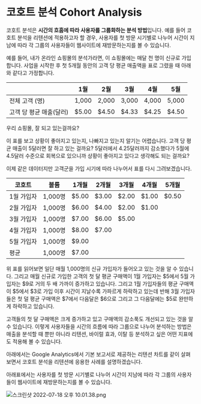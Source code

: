 # 코호트 분석 Cohort Analysis

코호트 분석은 **시간의 흐흠에 따라 사용자를 그룹화하는 분석 방법**입니다. 예를 들어 코호트 분석을 리텐션에 적용하고자 할 경우, 사용자를 첫 방문 시기별로 나누어 시간이 지남에 따라 각 그룹의 사용자들이 웹사이트에 재방문하는지를 볼 수 있습니다. 

예를 들어, 내가 온라인 쇼핑몰의 분석가라면, 이 쇼핑몰에는 매달 천 명이 신규로 가입합니다. 사업을 시작한 후 첫 5개월 동안의 고객 당 평균 매출액을 표로 그렸을 때 아래와 같다고 가정합니다. 

|  | 1월 | 2월  | 3월  | 4월  | 5월 |
| --- | --- | --- | --- | --- | --- |
| 전체 고객 (명) | 1,000 | 2,000 | 3,000 | 4,000 | 5,000 |
| 고객 당 평균 매출(달러) | $5.00 | $4.50 | $4.33 | $4.25 | $4.50 |

우리 쇼핑몰, 잘 되고 있는걸까요? 

이 표를 보고 상황이 좋아지고 있는지, 나빠지고 있는지 알기는 어렵습니다. 고객 당 평균 매출이 5달러면 잘 하고 있는 걸까요? 5달러에서 4.25달러까지 감소했다가 5월에 4.5달러 수준으로 회복으로 있으니까 상황이 좋아지고 있다고 생각해도 되는 걸까요?

이제 같은 데이터지만 고객군을 가입 시기에 따라 나누어서 표를 다시 그려보겠습니다. 

| 코호트  | 볼륨 | 1개월  | 2개월  | 3개월  | 4개월  | 5개월  |
| --- | --- | --- | --- | --- | --- | --- |
| 1월 가입자 | 1,000명 | $5.00 | $3.00 | $2.00 | $1.00 | $0.50 |
| 2월 가입자 | 1,000명 | $6.00 | $4.00 | $2.00 | $1.00 |  |
| 3월 가입자 | 1,000명 | $7.00 | $6.00 | $5.00 |  |  |
| 4월 가입자 | 1,000명 | $8.00 | $7.00 |  |  |  |
| 5월 가입자 | 1,000명 | $9.00 |  |  |  |  |
| 평균 | 1,000명 | $7.00 |  |  |  |  |

위 표를 읽어보면 일단 매월 1,000명의 신규 가입자가 들어오고 있는 것을 알 수 있습니다. 그리고 매월 신규로 가입한 고객의 첫 달 평균 구매액이 1월 가입자는 $5에서 5월 가입자는 $9로 거의 두 배 가까이 증가하고 있습니다. 그리고 1월 가입자들의 평균 구매액이 $5에서 $3로 가입 이후 시간이 지날수록 가파르게 하락하고 있는데 반해 3월 가입자들은 첫 덜 평균 구매액은 $7에서 다음달은 $6으로 그리고 그 다음달에는 $5로 완만하게 하락하고 있습니다. 

고객들의 첫 달 구매액은 크게 증가하고 있고 구매액의 감소푹도 개선되고 있는 것을 알 수 있습니다. 이렇게 사용자들을 시간의 흐름에 따라 그룹으로 나누어 분석하는 방법은 매출을 분석할 때 뿐만 아니라 리텐션, 바이럴 효과, 이탈 등 분석하고 싶은 어떤 지표에도 적용해 볼 수 있습니다. 

아래에서는 Google Analytics에서 기본 보고서로 제공하는 리텐션 차트를 같이 살펴보면서 코호트 분석을 리텐션에 응용한 사례를 설명하겠습니다. 

아래표에서는 사용자를 첫 방문 시기별로 나누어 시간이 지남에 따라 각 그룹의 사용자들이 웹사이트에 재방문하는지를 볼 수 있습니다. 

![스크린샷 2022-07-18 오후 10.01.38.png](%E1%84%8F%E1%85%A9%E1%84%92%E1%85%A9%E1%84%90%E1%85%B3%20%E1%84%87%E1%85%AE%E1%86%AB%E1%84%89%E1%85%A5%E1%86%A8%20Cohort%20Analysis%203930825ea81b48ad822b5b0e34dc9f37/%E1%84%89%E1%85%B3%E1%84%8F%E1%85%B3%E1%84%85%E1%85%B5%E1%86%AB%E1%84%89%E1%85%A3%E1%86%BA_2022-07-18_%E1%84%8B%E1%85%A9%E1%84%92%E1%85%AE_10.01.38.png)